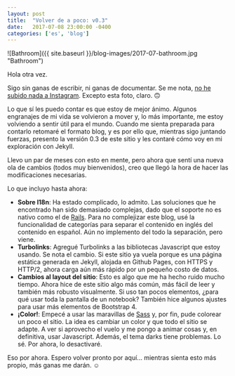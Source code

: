 ```yaml
---
layout: post
title:  "Volver de a poco: v0.3"
date:   2017-07-08 23:00:00 -0400
categories: ['es', 'blog']
---
```

![Bathroom]({{ site.baseurl }}/blog-images/2017-07-bathroom.jpg "Bathroom")

Hola otra vez.

Sigo sin ganas de escribir, ni ganas de documentar. Se me nota, [no he subido nada a Instagram][instagram]. Excepto esta foto, claro. 🙃

Lo que sí les puedo contar es que estoy de mejor ánimo. Algunos engranajes de mi vida se volvieron a mover y, lo más importante, me estoy volviendo a sentir útil para el mundo. Cuando me sienta preparada para contarlo retomaré el formato blog, y es por ello que, mientras sigo juntando fuerzas, presento la versión 0.3 de este sitio y les contaré cómo voy en mi exploración con Jekyll.

Llevo un par de meses con esto en mente, pero ahora que sentí una nueva ola de cambios (todos muy bienvenidos), creo que llegó la hora de hacer las modificaciones necesarias.

Lo que incluyo hasta ahora:

- **Sobre I18n**: Ha estado complicado, lo admito. Las soluciones que he encontrado han sido demasiado complejas, dado que el soporte no es nativo como el de [Rails][rails]. Para no complejizar este blog, usé la funcionalidad de categorías para separar el contenido en inglés del contenido en español. Aún no implemento del todo la separación, pero viene.
- **Turbolinks**: Agregué Turbolinks a las bibliotecas Javascript que estoy usando. Se nota el cambio. Si este sitio ya vuela porque es una página estática generada en Jekyll, alojada en Github Pages, con HTTPS y HTTP/2, ahora carga aún más rápido por un pequeño costo de datos.
- **Cambios al layout del sitio**: Esto es algo que me ha hecho ruido mucho tiempo. Ahora hice de este sitio algo más común, más fácil de leer y también más robusto visualmente. Si uso tan pocos elementos, ¿para qué usar toda la pantalla de un notebook? También hice algunos ajustes para usar más elementos de Bootstrap 4.
- **¡Color!**: Empecé a usar las maravillas de [Sass][sass] y, por fin, pude colorear un poco el sitio. La idea es cambiar un color y que todo el sitio se adapte. A ver si aprovecho el vuelo y me pongo a animar cosas y, en definitiva, usar Javascript. Además, el tema darks tiene problemas. Lo sé. Por ahora, lo desactivaré.

Eso por ahora. Espero volver pronto por aquí... mientras sienta esto más propio, más ganas me darán. ☺


[instagram]: https://instagram.com/sofiazapatazavala
[rails]: http://rubyonrails.org
[sass]: http://sass-lang.com
